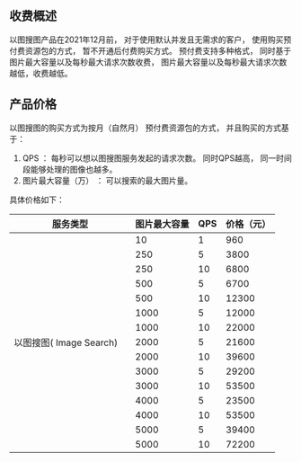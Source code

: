 ## 收费概述

以图搜图产品在2021年12月前， 对于使用默认并发且无需求的客户， 使用购买预付费资源包的方式， 暂不开通后付费购买方式。 预付费支持多种格式， 同时基于图片最大容量以及每秒最大请求次数收费， 图片最大容量以及每秒最大请求次数越低，收费越低。

## 产品价格

以图搜图的购买方式为按月（自然月） 预付费资源包的方式， 并且购买的方式基于：

1. QPS ： 每秒可以想以图搜图服务发起的请求次数。 同时QPS越高， 同一时间段能够处理的图像也越多。
2. 图片最大容量（万） ： 可以搜索的最大图片量。

具体价格如下：  

<table style="width:700">
<thead>
<tr>
<th style="width:200px">服务类型</th>
<th>图片最大容量</th>
<th>QPS</th>
<th>价格（元）</th>
</tr>
</thead>
<tbody><tr>
<td rowspan="15">以图搜图( Image Search)</td>
<td>10</td>
<td>1</td>
<td>960</td>
</tr>
<tr>
<td>250</td>
<td>5</td>
<td>3800</td>
</tr>
<tr>
<td>250</td>
<td>10</td>
<td>6800</td>
</tr>
<tr>
<td>500</td>
<td>5</td>
<td>6700</td>
</tr>
<tr>
<td>500</td>
<td>10</td>
<td>12300</td>
</tr>
<tr>
<td>1000</td>
<td>5</td>
<td>12000</td>
</tr>
<tr>
<td>1000</td>
<td>10</td>
<td>22000</td>
</tr>
<tr>
<td>2000</td>
<td>5</td>
<td>21600</td>
</tr>
<tr>
<td>2000</td>
<td>10</td>
<td>39600</td>
</tr>
<tr>
<td>3000</td>
<td>5</td>
<td>29200</td>
</tr>
<tr>
<td>3000</td>
<td>10</td>
<td>53500</td>
</tr>
<tr>
<td>4000</td>
<td>5</td>
<td>23500</td>
</tr>
<tr>
<td>4000</td>
<td>10</td>
<td>53500</td>
</tr>
<tr>
<td>5000</td>
<td>5</td>
<td>39400</td>
</tr>
<tr>
<td>5000</td>
<td>10</td>
<td>72200</td>
</tr>
</tbody></table>
